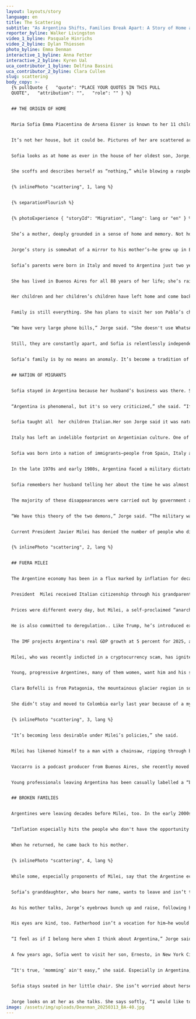 ```yaml
---
layout: layouts/story
language: en
title: The Scattering
subtitle: "As Argentina Shifts, Families Break Apart: A Story of Home and Migration"
reporter_byline: Walker Livingston
video_1_byline: Pasquale Hinrichs
video_2_byline: Dylan Thiessen
photo_byline: Emma Denman
interactive_1_byline: Anna Fetter
interactive_2_byline: Kyren Ual
uca_contributor_1_byline: Delfina Bassini
uca_contributor_2_byline: Clara Cullen
slug: scattering
body_copy: >-
  {% pullQuote {   "quote": "PLACE YOUR QUOTES IN THIS PULL
  QUOTE",   "attribution": "",   "role": "" } %}


  ## THE ORIGIN OF HOME


  Maria Sofia Emma Piacentina de Arsena Eisner is known to her 11 children and 34 grandchildren as Sofia. She doesn’t quite reach five feet tall, she’s quietly perched in an orange chair, rounded against the curvature of her spine. 


  It’s not her house, but it could be. Pictures of her are scattered around it, some with her hair long and brown, then short, now silver and wiry framing her face. There’s one photo on a yellow-tinted wall behind her. She’s standing tall with her late husband, Peter, as he fishes with one of their sons and a few of his children, their grandchildren. It’s about a decade old by its fray and color. 


  Sofia looks as at home as ever in the house of her oldest son, Jorge, in Chaleco, just outside the city limits of Buenos Aires. It’s picturesque. As she talks, she looks at the long pool through the tall window, teeming green grass and the tiniest breeze surrounding her, drifting into the house. She remembers the birth of all 11 of her children, meeting her 34 grandchildren (split right down the middle, 17 girls and 17 boys). 


  She scoffs and describes herself as “nothing,” while blowing a raspberry and looking off into the lush bushes bordering the pool. Not Argentine, not Italian, not one, not the other —but she’s the opposite of nothing.  


  {% inlinePhoto "scattering", 1, lang %}


  {% separationFlourish %}


  {% photoExperience { "storyId": "Migration", "lang": lang or "en" } %}


  She’s a mother, deeply grounded in a sense of home and memory. Not home as a place, but the type of home you might find in others, in family. You can see it in her face, the way it softens when she mentions the name of one of her kids or grandkids. 


  Jorge’s story is somewhat of a mirror to his mother’s—he grew up in European schools and ended up pursuing a graduate degree in the United States. And Sofia’s story is a common narrative: European immigrantion to Argentina during the 20th century. 


  Sofia’s parents were born in Italy and moved to Argentina just two years before she was born. She speaks Italian, but also Spanish. She switches between Italian, French, Spanish and English and asks her son to explain little words and turns of phrase for her.  


  She has lived in Buenos Aires for all 88 years of her life; she’s raised her children here, sent them to schools and watched them move to other countries. Her family has splintered.  


  Her children and her children’s children have left home and come back.But when they do return, another leaves. The grass is overgrown in her lofty home that once housed all of her children, sometimes four to a room.  


  Family is still everything. She has plans to visit her son Pablo’s children in Texas soon and attend a bar mitzvah. Sitting in her chair, she declined calls, hushing her children and grandchildren away, shaking her hands at her phone, like she was in the same room as them.  


  “We have very large phone bills,” Jorge said. “She doesn't use WhatsApp, she doesn't use the new technology. She talks with everybody lots of times, if they cannot come here. Some come here more than others.” 


  Still, they are constantly apart, and Sofia is relentlessly independent. The big, Italian families that she remembers from her adolescence in Buenos Aires are splintering—because of distrust in the economy, because of growing opportunity overseas, and because of simple wanderlust. Her children are doctors, geologists, engineers and more.   


  Sofia’s family is by no means an anomaly. It’s become a tradition of sorts for Argentines, especially those with European ancestry, to become displaced and scattered throughout the world in search of opportunity outside of their home country’s economic instability and high inflation rates. Even with a new government and some cuts to spending and privatization of national resources, Argentines are beginning to hope for better days while simultaneously holding their breath that stability may not come permanently, as crises of economy have repeated themselves time and time again. Families torn by economic instability may never come back together again. 


  ## NATION OF MIGRANTS


  Sofia stayed in Argentina because her husband’s business was there. She lived through La Guerra Sucia, “The Dirty War,” and the presidencies of Perón, Macri, and now Milei. None of it fazes her anymore.  


  “Argentina is phenomenal, but it's so very criticized,” she said. “If we have Milei, bye Milei, if we have Perón, well, of course, Perón was horrible.” 


  Sofia taught all  her children Italian.Her son Jorge said it was natural that the language was passed through his mother. When Sofia married her late husband, he had to learn it too. . 


  Italy has left an indelible footprint on Argentinian culture. One of the country’s most notable figures, former president and dictator Juan Perón, was of Italian ancestry. Argentina has been labeled a “crisol de razas,” or “crucible of races,” due to the  diverse ethnic makeup , including Europeans, Indigenous communitiesand immigrants from neighboring Latin American countries. But Argentina remains overwhelmingly European.  


  Sofia was born into a nation of immigrants—people from Spain, Italy and other western European countries came to Argentina after the First and Second World Wars. According to the 1914 census, 30 percent of the population was foreign-born, a number that continues to rise. . Between the 1850s and 1950s, 3.5 million Italians immigrated to Argentina. Today, 62 percent of Argentina’s population is of  Italian ancestry. Italian is the second most spoken language in the country after Spanish.  


  In the late 1970s and early 1980s, Argentina faced a military dictatorship known as the Dirty War. During this time, millions were kidnapped, murdered or forcibly disappeared by the government. Militia groups would often impersonate military officers to stop, detain, and kidnap Argentines on the street. According to the Archives of Terror, a collection of materials piecing together the narratives of the era’s abuse, 30,000 individuals disappeared, while thousands more murdered or imprisoned. 


  Sofia remembers her husband telling her about the time he was almost kidnapped by men dressed as military officers. And once, Jorge left rugby practice at his school one day and was stopped by military officers asking for his documents. He didn’t have any and explained that he had been on a long run that day and was let go. Still, he wonders what would have happened if they hadn’t let him go, if they were military officers, if he could have become one of the disappeared.  


  The majority of these disappearances were carried out by government actors, such as the Secretaría de Inteligencia del Estado (SIDE), but some were disappeared by guerrilla groups, such as the Argentine Anticommunist Alliance, known casually as the Triple A. 


  “We have this theory of the two demons,” Jorge said. “The military was one of the demons, but the terrorists were the other demons.” 


  Current President Javier Milei has denied the number of people who disappeared during the junta dictatorship, placing blame on leftist or Perónistmilitary groups instead. In his election victory speech in 2023, he said, “There were no 30,000.” Many proponents of denialism in Argentina claim that leftist terrorists and guerrilla groups caused a higher number of these disappearances. 


  {% inlinePhoto "scattering", 2, lang %}


  ## FUERA MILEI


  The Argentine economy has been in a flux marked by inflation for decades. The IMF and Forbes Magazine have declared Argentina as the country with the most inflation in the world—especially after the country’s 2001 financial crisis. This cyclical pattern has led many Argentines towards fleeing the country — either on foot or with their passports, as they seek citizenship elsewhere through work, 


  President  Milei received Italian citizenship through his grandparents’ heritage this year. Many others have preceded and succeeded him in doing the same. Argentinians are seeking dual citizenship in high numbers, because of a decades-long distrust in the country’s economy and its inflation crisis. Even Milei sought Italian citizenship through his grandparents’ ancestry last year.


  Prices were different every day, but Milei, a self-proclaimed “anarcho-capitalist,” claims to have calmed the market, with inflation hitting a five-year low. This February, the inflation rate was 2.4 percent. His policies are perplexing, some in line with the populist right leaders of Hungary and Turkey in Central Europe and President Donald Trump in the U.S.  


  He is also committed to deregulation.. Like Trump, he’s introduced executive policies that weaken the government’s reach. He wants to take a “chainsaw” to bureaucracy, and has built up relationships with nationalist leaders, like Trump.


  The IMF projects Argentina's real GDP growth at 5 percent for 2025, according to their website. His administration has also secured congressional approval to negotiate a new loan with the IMF, aiming to strengthen the country's financial reserves and address currency challenges.  


  Milei, who was recently indicted in a cryptocurrency scam, has ignited large-scale pushback from Argentinians about his social policies and rollbacks of social security programs. Streets in Buenos Aires’ Congreso neighborhood, the governmental center of the city, are often laden with the words “Fuera Milei” or “Out Milei”. 


  Young, progressive Argentines, many of them women, want him and his social policies gone. Some of them have left because of it. 


  Clara Bofelli is from Patagonia, the mountainous glacier region in southern Argentina. She moved to Buenos Aires in her early 20s, living somewhat of a Bohemian lifestyle, working at a migration organization that helped migrants from Venezuela. 


  She didn’t stay and moved to Colombia early last year because of a myriad of reasons—but primarily because of her frustration with the new Argentina government.


  {% inlinePhoto "scattering", 3, lang %} 


  "It’s becoming less desirable under Milei’s policies,” she said.  


  Milei has likened himself to a man with a chainsaw, ripping through bureaucratic systems that have cost the national economy. He even gave a chainsaw to Elon Musk at the conservative CPAC convention in the U.S. where Musk brandished the saw. Still, young Argentines like Mariana Vaccarro are leaving en masse, in search of professional opportunities with higher earning potential, or out of frustration with Milei’s governing practices. 


  Vaccarro is a podcast producer from Buenos Aires, she recently moved to Madrid because she wasn’t getting paid enough, especially in comparison to her coworkers in Spain and the U.S. She wants to return home, but she said she wants to make more money before she does. 


  Young professionals leaving Argentina has been casually labelled a “brain drain.” The American Association for the Advancement of Science reports that since Milei has taken office, Argentina’s main scientific agency lost nine percent of its employees. Vaccarro and Boffelli echo that this is true for other industries too. 


  ## BROKEN FAMILIES


  Argentines were leaving decades before Milei, too. In the early 2000s, when Argentina was experiencing an economic crisis, Sofia’s son, Jorge, left Buenos Aires to pursue a Master of Business Administration in the United States at Purdue University. He  returned to Argentina a few years later and began working at Shell Inc., where he ended up introducing the concept of convenience stores to the country. His children were born and raised here. But he remembers Perón’s1990s and coming back to inflation that was worse than ever.  


  “Inflation especially hits the people who don't have the opportunity to save or to transform what they get into dollars,” he said.  


  When he returned, he came back to his mother.  


  {% inlinePhoto "scattering", 4, lang %}


  While some, especially proponents of Milei, say that the Argentine economy is better than ever before, it’s still unlikely  for those who have moved away to return. The country experienced three hyperinflations during the 20th century and had the highest inflation rate in the world in 2023. This crisis is by no means finite.


  Sofia’s granddaughter, who bears her name, wants to leave and isn’t thinking twice about it. She’s planning to moveto Spain and says it won’t splinter any of her familial bonds because of the number of family members who have chosen to leave before her. 


  As his mother talks, Jorge’s eyebrows bunch up and raise, following his mother’s utterance of every word. He follows her, but she only follows herself—a matriarch to her core. Jorge visits with his mother and drives her around, her sitting in the back of his tiny black car. 


  His eyes are kind, too. Fatherhood isn’t a vocation for him—he would be with his children, who are spread out across continents, every waking moment if he could. Like mother, like son. He said he tries to push his sons to leave, to open their minds, to have international experiences. 


  “I feel as if I belong here when I think about Argentina,” Jorge said. But he wants his children to be able to leave, and he’s happy to see them grow. Perhaps he learned it from his mother. 


  A few years ago, Sofia went to visit her son, Ernesto, in New York City. They gave her a pink mug, laden with the phrase, *Mom-ming ain’t easy.* 


  “It's true, ‘momming’ ain't easy,” she said. Especially in Argentina, especially for her.


  Sofia stays seated in her little chair. She isn’t worried about herself, but about “that one,” she says, pointing at Jorge. Most days, she reads and keeps her house in shape. She doesn’t tend to her garden anymore, though she used to.  


  Jorge looks on at her as she talks. She says softly, “I would like to die in peace, I would like to die in a very normal way.”
image: /assets/img/uploads/Deanman_20250313_BA-40.jpg
---
```


